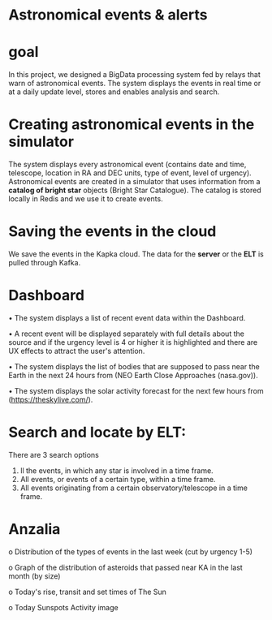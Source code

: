 # Astronomical events & alerts #

# goal
In this project, we designed a BigData processing system fed by relays that warn of astronomical events.
The system displays the events in real time or at a daily update level, stores and enables analysis and search.

# Creating astronomical events in the simulator
The system displays every astronomical event (contains date and time, telescope, location in RA and DEC units, type of event, level of urgency).
Astronomical events are created in a simulator that uses information from a **catalog of bright star**  objects (Bright Star Catalogue).
The catalog is stored locally in Redis and we use it to create events.

# Saving the events in the cloud
We save the events in the Kapka cloud.
The data for the **server** or the **ELT** is pulled through Kafka.

# Dashboard
• The system displays a list of recent event data within the Dashboard.

• A recent event will be displayed separately with full details about the source and if the urgency level is 4 or higher it is highlighted and there are UX effects to attract the user's attention.

• The system displays the list of bodies that are supposed to pass near the Earth in the next 24 hours from (NEO Earth Close Approaches (nasa.gov)).

• The system displays the solar activity forecast for the next few hours from (https://theskylive.com/).

# Search and locate by ELT:
There are 3 search options
1. ll the events, in which any star is involved in a time frame.
2. All events, or events of a certain type, within a time frame.
3. All events originating from a certain observatory/telescope in a time frame.

# Anzalia
o Distribution of the types of events in the last week (cut by urgency 1-5)

o Graph of the distribution of asteroids that passed near KA in the last month (by size)

o Today's rise, transit and set times of The Sun

o Today Sunspots Activity image

